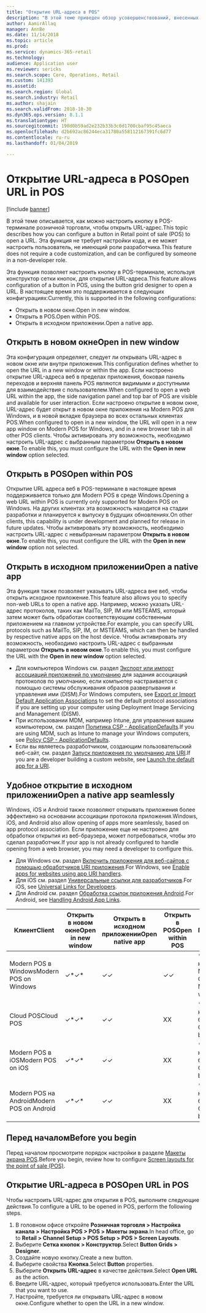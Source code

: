 ```yaml
---
title: "Открытие URL-адреса в POS"
description: "В этой теме приведен обзор усовершенствований, внесенных в функциональность поиска продукта и клиента в Microsoft Dynamics 365 for Retail."
author: AamirAllaq
manager: AnnBe
ms.date: 11/14/2018
ms.topic: article
ms.prod: 
ms.service: dynamics-365-retail
ms.technology: 
audience: Application user
ms.reviewer: sericks
ms.search.scope: Core, Operations, Retail
ms.custom: 141393
ms.assetid: 
ms.search.region: Global
ms.search.industry: Retail
ms.author: shajain
ms.search.validFrom: 2018-10-30
ms.dyn365.ops.version: 8.1.1
ms.translationtype: HT
ms.sourcegitcommit: 190d0b59ad2e232b33b3c0d1700cbaf95c45aeca
ms.openlocfilehash: d2b692ac86244eca31780a558112167391fc6d77
ms.contentlocale: ru-ru
ms.lasthandoff: 01/04/2019

---
```


# <a name="open-url-in-pos"></a><span data-ttu-id="47af6-103">Открытие URL-адреса в POS</span><span class="sxs-lookup"><span data-stu-id="47af6-103">Open URL in POS</span></span>

[!include [banner](includes/banner.md)]

<span data-ttu-id="47af6-104">В этой теме описывается, как можно настроить кнопку в POS-терминале розничной торговли, чтобы открыть URL-адрес.</span><span class="sxs-lookup"><span data-stu-id="47af6-104">This topic describes how you can configure a button in Retail point of sale (POS) to open a URL.</span></span> <span data-ttu-id="47af6-105">Эта функция не требует настройки кода, и ее может настроить пользователь, не имеющий роли разработчика.</span><span class="sxs-lookup"><span data-stu-id="47af6-105">This feature does not require a code customization, and can be configured by someone in a non-developer role.</span></span>

<span data-ttu-id="47af6-106">Эта функция позволяет настроить кнопку в POS-терминале, используя конструктор сетки кнопок, для открытия URL-адреса.</span><span class="sxs-lookup"><span data-stu-id="47af6-106">This feature allows configuration of a button in POS, using the button grid designer to open a URL.</span></span> <span data-ttu-id="47af6-107">В настоящее время это поддерживается в следующих конфигурациях:</span><span class="sxs-lookup"><span data-stu-id="47af6-107">Currently, this is supported in the following configurations:</span></span>

- <span data-ttu-id="47af6-108">Открыть в новом окне.</span><span class="sxs-lookup"><span data-stu-id="47af6-108">Open in new window.</span></span>
- <span data-ttu-id="47af6-109">Открыть в POS.</span><span class="sxs-lookup"><span data-stu-id="47af6-109">Open within POS.</span></span>
- <span data-ttu-id="47af6-110">Открыть в исходном приложении.</span><span class="sxs-lookup"><span data-stu-id="47af6-110">Open a native app.</span></span>

## <a name="open-in-new-window"></a><span data-ttu-id="47af6-111">Открыть в новом окне</span><span class="sxs-lookup"><span data-stu-id="47af6-111">Open in new window</span></span>

<span data-ttu-id="47af6-112">Эта конфигурация определяет, следует ли открывать URL-адрес в новом окне или внутри приложения.</span><span class="sxs-lookup"><span data-stu-id="47af6-112">This configuration defines whether to open the URL in a new window or within the app.</span></span> <span data-ttu-id="47af6-113">Если настроено открытие URL-адреса веб в пределах приложения, боковая панель переходов и верхняя панель POS являются видимыми и доступными для взаимодействия с пользователем.</span><span class="sxs-lookup"><span data-stu-id="47af6-113">When configured to open a web URL within the app, the side navigation panel and top bar of POS are visible and available for user interaction.</span></span> <span data-ttu-id="47af6-114">Если настроено открытие в новом окне, URL-адрес будет открыт в новом окне приложения на Modern POS для Windows, и в новой вкладке браузера во всех остальных клиентах POS.</span><span class="sxs-lookup"><span data-stu-id="47af6-114">When configured to open in a new window, the URL will open in a new app window on Modern POS for Windows, and in a new browser tab in all other POS clients.</span></span> <span data-ttu-id="47af6-115">Чтобы активировать эту возможность, необходимо настроить URL-адрес с выбранным параметром **Открыть в новом окне**.</span><span class="sxs-lookup"><span data-stu-id="47af6-115">To enable this, you must configure the URL with the **Open in new window** option selected.</span></span>

## <a name="open-within-pos"></a><span data-ttu-id="47af6-116">Открыть в POS</span><span class="sxs-lookup"><span data-stu-id="47af6-116">Open within POS</span></span>

<span data-ttu-id="47af6-117">Открытие URL адреса веб в POS-терминале в настоящее время поддерживается только для Modern POS в среде Windows.</span><span class="sxs-lookup"><span data-stu-id="47af6-117">Opening a web URL within POS is currently only supported for Modern POS on Windows.</span></span> <span data-ttu-id="47af6-118">На других клиентах эта возможность находится на стадии разработки и планируется к выпуску в будущих обновлениях.</span><span class="sxs-lookup"><span data-stu-id="47af6-118">On other clients, this capability is under development and planned for release in future updates.</span></span> <span data-ttu-id="47af6-119">Чтобы активировать эту возможность, необходимо настроить URL-адрес с невыбранным параметром **Открыть в новом окне**.</span><span class="sxs-lookup"><span data-stu-id="47af6-119">To enable this, you must configure the URL with the **Open in new window** option not selected.</span></span>

## <a name="open-a-native-app"></a><span data-ttu-id="47af6-120">Открыть в исходном приложении</span><span class="sxs-lookup"><span data-stu-id="47af6-120">Open a native app</span></span>

<span data-ttu-id="47af6-121">Эта функция также позволяет указывать URL-адреса вне веб, чтобы открыть исходное приложение.</span><span class="sxs-lookup"><span data-stu-id="47af6-121">This feature also allows you to specify non-web URLs to open a native app.</span></span> <span data-ttu-id="47af6-122">Например, можно указать URL-адрес протоколов, таких как MailTo, SIP, IM или MSTEAMS, который затем может быть обработан соответствующим собственным приложением на главном устройстве.</span><span class="sxs-lookup"><span data-stu-id="47af6-122">For example, you can specify URL protocols such as MailTo, SIP, IM, or MSTEAMS, which can then be handled by respective native apps on the host device.</span></span> <span data-ttu-id="47af6-123">Чтобы активировать эту возможность, необходимо настроить URL-адрес с выбранным параметром **Открыть в новом окне**.</span><span class="sxs-lookup"><span data-stu-id="47af6-123">To enable this, you must configure the URL with the **Open in new window** option selected.</span></span>

- <span data-ttu-id="47af6-124">Для компьютеров Windows см. раздел [Экспорт или импорт ассоциаций приложений по умолчанию](https://docs.microsoft.com/windows-hardware/manufacture/desktop/export-or-import-default-application-associations) для задания ассоциаций протоколов по умолчанию, если компьютер настраивается с помощью системы обслуживания образов развертывания и управления ими (DISM).</span><span class="sxs-lookup"><span data-stu-id="47af6-124">For Windows computers, see [Export or Import Default Application Associations](https://docs.microsoft.com/windows-hardware/manufacture/desktop/export-or-import-default-application-associations) to set the default protocol associations if you are setting up your computer using Deployment Image Servicing and Management (DISM).</span></span>
- <span data-ttu-id="47af6-125">При использовании MDM, например Intune, для управления вашим компьютером, см. раздел [Политика CSP - ApplicationDefaults](https://docs.microsoft.com/windows/client-management/mdm/policy-csp-applicationdefaults).</span><span class="sxs-lookup"><span data-stu-id="47af6-125">If you are using MDM, such as Intune to manage your Windows computers, see [Policy CSP - ApplicationDefaults](https://docs.microsoft.com/windows/client-management/mdm/policy-csp-applicationdefaults).</span></span>
- <span data-ttu-id="47af6-126">Если вы являетесь разработчиком, создающим пользовательский веб-сайт, см. раздел [Запуск приложения по умолчанию для URI](https://docs.microsoft.com/windows/uwp/launch-resume/launch-default-app).</span><span class="sxs-lookup"><span data-stu-id="47af6-126">If you are a developer building a custom website, see [Launch the default app for a URI](https://docs.microsoft.com/windows/uwp/launch-resume/launch-default-app).</span></span>

## <a name="open-a-native-app-seamlessly"></a><span data-ttu-id="47af6-127">Удобное открытие в исходном приложении</span><span class="sxs-lookup"><span data-stu-id="47af6-127">Open a native app seamlessly</span></span>

<span data-ttu-id="47af6-128">Windows, iOS и Android также позволяют открывать приложения более эффективно на основании ассоциации протокола приложения.</span><span class="sxs-lookup"><span data-stu-id="47af6-128">Windows, iOS, and Android also allow opening of apps more seamlessly, based on app protocol association.</span></span> <span data-ttu-id="47af6-129">Если приложение еще не настроено для обработки открытия из веб-браузера, может потребоваться, чтобы это сделал разработчик.</span><span class="sxs-lookup"><span data-stu-id="47af6-129">If your app is not already configured to handle opening from a web browser, you may need a developer to configure this.</span></span>

- <span data-ttu-id="47af6-130">Для Windows см. раздел [Включить приложения для веб-сайтов с помощью обработчиков URI приложения](https://docs.microsoft.com/windows/uwp/launch-resume/web-to-app-linking).</span><span class="sxs-lookup"><span data-stu-id="47af6-130">For Windows, see [Enable apps for websites using app URI handlers](https://docs.microsoft.com/windows/uwp/launch-resume/web-to-app-linking).</span></span>
- <span data-ttu-id="47af6-131">Для iOS см. раздел [Универсальные ссылки для разработчиков](https://developer.apple.com/ios/universal-links/).</span><span class="sxs-lookup"><span data-stu-id="47af6-131">For iOS, see [Universal Links for Developers](https://developer.apple.com/ios/universal-links/).</span></span>
- <span data-ttu-id="47af6-132">Для Android см. раздел [Обработка ссылок приложения Android](https://developer.android.com/training/app-links/).</span><span class="sxs-lookup"><span data-stu-id="47af6-132">For Android, see [Handling Android App Links](https://developer.android.com/training/app-links/).</span></span>

| <span data-ttu-id="47af6-133">Клиент</span><span class="sxs-lookup"><span data-stu-id="47af6-133">Client</span></span>                | <span data-ttu-id="47af6-134">Открыть в новом окне</span><span class="sxs-lookup"><span data-stu-id="47af6-134">Open in new window</span></span> | <span data-ttu-id="47af6-135">Открыть в исходном приложении</span><span class="sxs-lookup"><span data-stu-id="47af6-135">Open native app</span></span> | <span data-ttu-id="47af6-136">Открыть в POS</span><span class="sxs-lookup"><span data-stu-id="47af6-136">Open within POS</span></span> | <span data-ttu-id="47af6-137">Подробно</span><span class="sxs-lookup"><span data-stu-id="47af6-137">Details</span></span>                           |
|-----------------------|--------------------|-----------------|-----------------|-----------------------------------|
| <span data-ttu-id="47af6-138">Modern POS в Windows</span><span class="sxs-lookup"><span data-stu-id="47af6-138">Modern POS on Windows</span></span> | <span data-ttu-id="47af6-139">✓\*</span><span class="sxs-lookup"><span data-stu-id="47af6-139">✓\*</span></span>                | <span data-ttu-id="47af6-140">✓</span><span class="sxs-lookup"><span data-stu-id="47af6-140">✓</span></span>               | <span data-ttu-id="47af6-141">✓</span><span class="sxs-lookup"><span data-stu-id="47af6-141">✓</span></span>              | <span data-ttu-id="47af6-142">\* Открывается в новом окне Modern POS</span><span class="sxs-lookup"><span data-stu-id="47af6-142">\* Opens in new Modern POS window</span></span> |
| <span data-ttu-id="47af6-143">Cloud POS</span><span class="sxs-lookup"><span data-stu-id="47af6-143">Cloud POS</span></span>             | <span data-ttu-id="47af6-144">✓\*</span><span class="sxs-lookup"><span data-stu-id="47af6-144">✓\*</span></span>                | <span data-ttu-id="47af6-145">✓</span><span class="sxs-lookup"><span data-stu-id="47af6-145">✓</span></span>               | <span data-ttu-id="47af6-146">Х</span><span class="sxs-lookup"><span data-stu-id="47af6-146">X</span></span>              | <span data-ttu-id="47af6-147">\* Открывается в новой вкладке браузера</span><span class="sxs-lookup"><span data-stu-id="47af6-147">\* Opens in new browser tab</span></span>        |
| <span data-ttu-id="47af6-148">Modern POS в iOS</span><span class="sxs-lookup"><span data-stu-id="47af6-148">Modern POS on iOS</span></span>     | <span data-ttu-id="47af6-149">✓\*</span><span class="sxs-lookup"><span data-stu-id="47af6-149">✓\*</span></span>                | <span data-ttu-id="47af6-150">✓</span><span class="sxs-lookup"><span data-stu-id="47af6-150">✓</span></span>               | <span data-ttu-id="47af6-151">Х</span><span class="sxs-lookup"><span data-stu-id="47af6-151">X</span></span>              | <span data-ttu-id="47af6-152">\* Открывается в новой вкладке браузера</span><span class="sxs-lookup"><span data-stu-id="47af6-152">\* Opens in new browser tab</span></span>        |
| <span data-ttu-id="47af6-153">Modern POS на Android</span><span class="sxs-lookup"><span data-stu-id="47af6-153">Modern POS on Android</span></span> | <span data-ttu-id="47af6-154">✓\*</span><span class="sxs-lookup"><span data-stu-id="47af6-154">✓\*</span></span>                | <span data-ttu-id="47af6-155">✓</span><span class="sxs-lookup"><span data-stu-id="47af6-155">✓</span></span>               | <span data-ttu-id="47af6-156">Х</span><span class="sxs-lookup"><span data-stu-id="47af6-156">X</span></span>              | <span data-ttu-id="47af6-157">\* Открывается в новой вкладке браузера</span><span class="sxs-lookup"><span data-stu-id="47af6-157">\* Opens in new browser tab</span></span>        |

## <a name="before-you-begin"></a><span data-ttu-id="47af6-158">Перед началом</span><span class="sxs-lookup"><span data-stu-id="47af6-158">Before you begin</span></span>

<span data-ttu-id="47af6-159">Перед началом просмотрите порядок настройки в разделе [Макеты экрана POS](pos-screen-layouts.md).</span><span class="sxs-lookup"><span data-stu-id="47af6-159">Before you begin, review how to configure [Screen layouts for the point of sale (POS)](pos-screen-layouts.md).</span></span>

## <a name="open-url-in-pos"></a><span data-ttu-id="47af6-160">Открытие URL-адреса в POS</span><span class="sxs-lookup"><span data-stu-id="47af6-160">Open URL in POS</span></span>

<span data-ttu-id="47af6-161">Чтобы настроить URL-адрес для открытия в POS, выполните следующие действия.</span><span class="sxs-lookup"><span data-stu-id="47af6-161">To configure a URL to be opened in POS, perform the following steps.</span></span>

1. <span data-ttu-id="47af6-162">В головном офисе откройте **Розничная торговля \> Настройка канала \> Настройка POS \> POS \> Макеты экрана**.</span><span class="sxs-lookup"><span data-stu-id="47af6-162">In head office, go to **Retail \> Channel Setup \> POS Setup \> POS \> Screen Layouts**.</span></span>
2. <span data-ttu-id="47af6-163">Выберите **Сетка кнопок \> Конструктор**.</span><span class="sxs-lookup"><span data-stu-id="47af6-163">Select **Button Grids \> Designer**.</span></span>
3. <span data-ttu-id="47af6-164">Создайте новую кнопку.</span><span class="sxs-lookup"><span data-stu-id="47af6-164">Create a new button.</span></span>
4. <span data-ttu-id="47af6-165">Выберите свойства **Кнопка**.</span><span class="sxs-lookup"><span data-stu-id="47af6-165">Select **Button** properties.</span></span>
5. <span data-ttu-id="47af6-166">Выберите **Открыть URL-адрес** в качестве действия.</span><span class="sxs-lookup"><span data-stu-id="47af6-166">Select **Open URL** as the action.</span></span>
6. <span data-ttu-id="47af6-167">Введите URL-адрес, который требуется использовать.</span><span class="sxs-lookup"><span data-stu-id="47af6-167">Enter the URL that you want to use.</span></span>
7. <span data-ttu-id="47af6-168">Настройте, требуется ли открывать URL-адрес в новом окне.</span><span class="sxs-lookup"><span data-stu-id="47af6-168">Configure whether to open the URL in a new window.</span></span>

